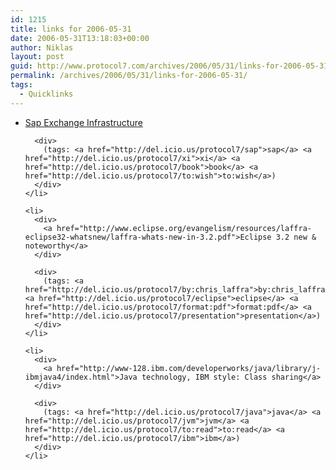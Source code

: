 ```yaml
---
id: 1215
title: links for 2006-05-31
date: 2006-05-31T13:18:03+00:00
author: Niklas
layout: post
guid: http://www.protocol7.com/archives/2006/05/31/links-for-2006-05-31/
permalink: /archives/2006/05/31/links-for-2006-05-31/
tags:
  - Quicklinks
---
```

<div class='microid-be9523df799f4262264ca8e1d3b352f83921423f'>
  <ul>
    <li>
      <div>
        <a href="http://www.amazon.co.uk/exec/obidos/ASIN/159229037X/qid=1148992894/sr=8-1/ref=sr_8_xs_ap_i1_xgl/203-0378410-5798321">Sap Exchange Infrastructure</a>
      </div>
      
      <div>
        (tags: <a href="http://del.icio.us/protocol7/sap">sap</a> <a href="http://del.icio.us/protocol7/xi">xi</a> <a href="http://del.icio.us/protocol7/book">book</a> <a href="http://del.icio.us/protocol7/to:wish">to:wish</a>)
      </div>
    </li>
    
    <li>
      <div>
        <a href="http://www.eclipse.org/evangelism/resources/laffra-eclipse32-whatsnew/laffra-whats-new-in-3.2.pdf">Eclipse 3.2 new & noteworthy</a>
      </div>
      
      <div>
        (tags: <a href="http://del.icio.us/protocol7/by:chris_laffra">by:chris_laffra</a> <a href="http://del.icio.us/protocol7/eclipse">eclipse</a> <a href="http://del.icio.us/protocol7/format:pdf">format:pdf</a> <a href="http://del.icio.us/protocol7/presentation">presentation</a>)
      </div>
    </li>
    
    <li>
      <div>
        <a href="http://www-128.ibm.com/developerworks/java/library/j-ibmjava4/index.html">Java technology, IBM style: Class sharing</a>
      </div>
      
      <div>
        (tags: <a href="http://del.icio.us/protocol7/java">java</a> <a href="http://del.icio.us/protocol7/jvm">jvm</a> <a href="http://del.icio.us/protocol7/to:read">to:read</a> <a href="http://del.icio.us/protocol7/ibm">ibm</a>)
      </div>
    </li>
  </ul>
</div>